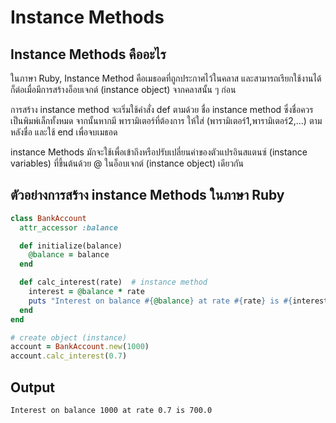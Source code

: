 # Instance Methods
## Instance Methods คืออะไร
ในภาษา Ruby, Instance Method คือเมธอดที่ถูกประกาศไว้ในคลาส และสามารถเรียกใช้งานได้ก็ต่อเมื่อมีการสร้างอ็อบเจกต์ (instance object) จากคลาสนั้น ๆ ก่อน 

การสร้าง instance method จะเริ่มใช้คำสั่ง def ตามด้วย ชื่อ instance method ซึ่งชื่อควรเป็นพิมพ์เล็กทั้งหมด จากนั้นหากมี พารามิเตอร์ที่ต้องการ ให้ใส่ (พารามิเตอร์1,พารามิเตอร์2,...) ตามหลังชื่อ และใช้ end เพื่อจบเมธอด

instance Methods มักจะใช้เพื่อเข้าถึงหรือปรับเปลี่ยนค่าของตัวแปรอินสแตนซ์ (instance variables) ที่ขึ้นต้นด้วย @ ในอ็อบเจกต์ (instance object) เดียวกัน

## ตัวอย่างการสร้าง instance Methods ในภาษา Ruby
```ruby
class BankAccount
  attr_accessor :balance

  def initialize(balance)
    @balance = balance
  end

  def calc_interest(rate)  # instance method
    interest = @balance * rate
    puts "Interest on balance #{@balance} at rate #{rate} is #{interest}"
  end
end

# create object (instance)
account = BankAccount.new(1000)
account.calc_interest(0.7)
```
## Output
```
Interest on balance 1000 at rate 0.7 is 700.0
```
